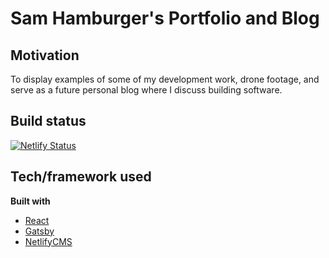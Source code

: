 # Sam Hamburger's Portfolio and Blog

## Motivation

To display examples of some of my development work, drone footage, and serve as a future personal blog where I discuss building software.

## Build status

[![Netlify Status](https://api.netlify.com/api/v1/badges/dd26250f-b54a-46a3-a901-6e4fca5c9443/deploy-status)](https://app.netlify.com/sites/sam-hamburger/deploys)

## Tech/framework used

<b>Built with</b>

- [React](https://reactjs.org/)
- [Gatsby](https://www.gatsbyjs.org/)
- [NetlifyCMS](https://www.netlifycms.org/)
